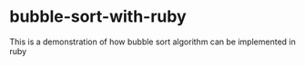 # bubble-sort-with-ruby
This is a demonstration of how bubble sort algorithm can be implemented in ruby
